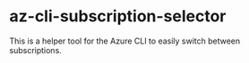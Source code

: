 # az-cli-subscription-selector
This is a helper tool for the Azure CLI to easily switch between subscriptions.
